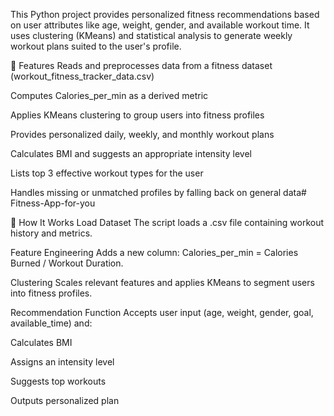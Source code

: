 This Python project provides personalized fitness recommendations based on user attributes like age, weight, gender, and available workout time. It uses clustering (KMeans) and statistical analysis to generate weekly workout plans suited to the user's profile.

🚀 Features
Reads and preprocesses data from a fitness dataset (workout_fitness_tracker_data.csv)

Computes Calories_per_min as a derived metric

Applies KMeans clustering to group users into fitness profiles

Provides personalized daily, weekly, and monthly workout plans

Calculates BMI and suggests an appropriate intensity level

Lists top 3 effective workout types for the user

Handles missing or unmatched profiles by falling back on general data# Fitness-App-for-you

🧠 How It Works
Load Dataset
The script loads a .csv file containing workout history and metrics.

Feature Engineering
Adds a new column: Calories_per_min = Calories Burned / Workout Duration.

Clustering
Scales relevant features and applies KMeans to segment users into fitness profiles.

Recommendation Function
Accepts user input (age, weight, gender, goal, available_time) and:

Calculates BMI

Assigns an intensity level

Suggests top workouts

Outputs personalized plan

